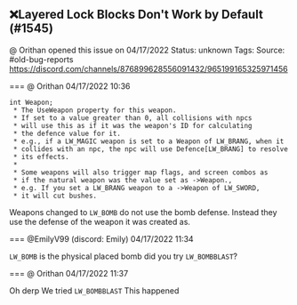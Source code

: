## ❌Layered Lock Blocks Don't Work by Default (#1545)
@ Orithan opened this issue on 04/17/2022
Status: unknown
Tags: 
Source: #old-bug-reports https://discord.com/channels/876899628556091432/965199165325971456


=== @ Orithan 04/17/2022 10:36

```
int Weapon;
 * The UseWeapon property for this weapon. 
 * If set to a value greater than 0, all collisions with npcs
 * will use this as if it was the weapon's ID for calculating
 * the defence value for it. 
 * e.g., if a LW_MAGIC weapon is set to a Weapon of LW_BRANG, when it
 * collides with an npc, the npc will use Defence[LW_BRANG] to resolve 
 * its effects.
 *
 * Some weapons will also trigger map flags, and screen combos as
 * if the natural weapon was the value set as ->Weapon.,
 * e.g. If you set a LW_BRANG weapon to a ->Weapon of LW_SWORD,
 * it will cut bushes. 
```

Weapons changed to ``LW_BOMB`` do not use the bomb defense. Instead they use the defense of the weapon it was created as.

=== @EmilyV99 (discord: Emily) 04/17/2022 11:34

`LW_BOMB` is the physical placed bomb
did you try `LW_BOMBBLAST`?

=== @ Orithan 04/17/2022 11:37

Oh derp
We tried ``LW_BOMBBLAST``
This happened
